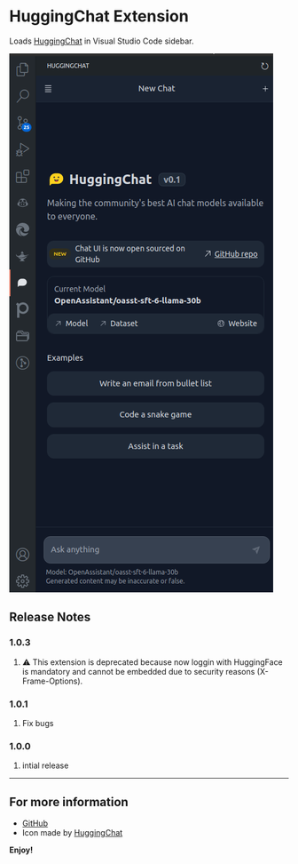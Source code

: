# HuggingChat Extension

Loads [HuggingChat](https://huggingface.co/chat) in Visual Studio Code sidebar.

![Sidebar](https://raw.githubusercontent.com/Jlopez2045/vsc-huggingchat/main/screenshots/sidebar.png)
## Release Notes

### 1.0.3
1. ⚠️ This extension is deprecated because now loggin with HuggingFace is mandatory and cannot be embedded due to security reasons (X-Frame-Options).

### 1.0.1
1. Fix bugs
### 1.0.0
1. intial release

---

## For more information

* [GitHub](https://github.com/Jlopez2045/vsc-huggingchat)
* Icon made by <a href="https://huggingface.co/chat" title="HuggingChat">HuggingChat</a>

**Enjoy!**